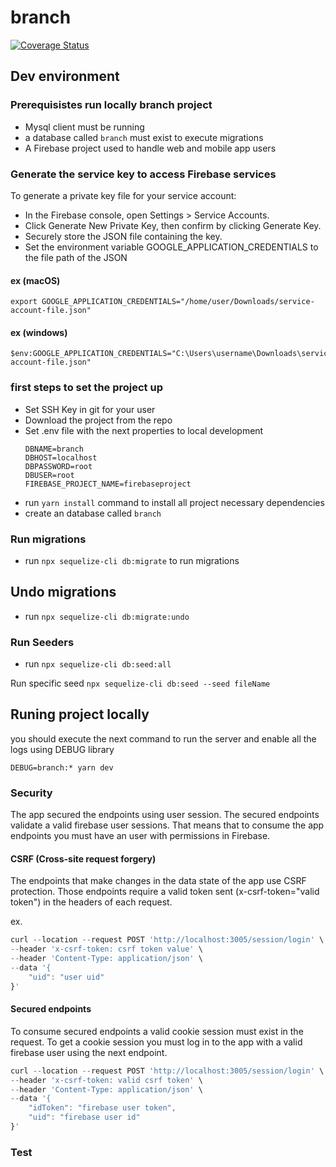 # branch

[![Coverage Status](https://coveralls.io/repos/github/cristiannietodev91/branch/badge.svg?branch=main)](https://coveralls.io/github/cristiannietodev91/branch?branch=main)

## Dev environment


### Prerequisistes run locally branch project

- Mysql client must be running
- a database called ``branch`` must exist to execute migrations
- A Firebase project used to handle web and mobile app users

### Generate the service key to access Firebase services

To generate a private key file for your service account:
- In the Firebase console, open Settings > Service Accounts.
- Click Generate New Private Key, then confirm by clicking Generate Key.
- Securely store the JSON file containing the key.
- Set the environment variable GOOGLE_APPLICATION_CREDENTIALS to the file path of the JSON

#### **ex (macOS)**
```
export GOOGLE_APPLICATION_CREDENTIALS="/home/user/Downloads/service-account-file.json"
```
#### **ex (windows)**
```
$env:GOOGLE_APPLICATION_CREDENTIALS="C:\Users\username\Downloads\service-account-file.json"
```
### first steps to set the project up

- Set SSH Key in git for your user
- Download the project from the repo
- Set .env file with the next properties to local development
    ```
    DBNAME=branch
    DBHOST=localhost
    DBPASSWORD=root
    DBUSER=root
    FIREBASE_PROJECT_NAME=firebaseproject
    ```
- run ``yarn install`` command to install all project necessary dependencies
- create an database called ``branch``

### Run migrations
- run ``npx sequelize-cli db:migrate`` to run migrations

## Undo migrations
- run ``npx sequelize-cli db:migrate:undo``

### Run Seeders
- run ``npx sequelize-cli db:seed:all`` 

Run specific seed ``npx sequelize-cli db:seed --seed fileName``

## Runing project locally

you should execute the next command to run the server and enable all the logs using DEBUG library

``DEBUG=branch:* yarn dev``


### Security

The app secured the endpoints using user session. The secured endpoints validate a valid firebase user sessions. That means that to consume the app endpoints you must have an user with permissions in Firebase. 

#### CSRF (Cross-site request forgery)

The endpoints that make changes in the data state of the app use CSRF protection. Those endpoints require a valid token sent (x-csrf-token="valid token") in the headers of each request.

ex. 
```javascript
curl --location --request POST 'http://localhost:3005/session/login' \
--header 'x-csrf-token: csrf token value' \
--header 'Content-Type: application/json' \
--data '{
    "uid": "user uid"
}'
```

#### Secured endpoints

To consume secured endpoints a valid cookie session must exist in the request. To get a cookie session you must log in to the app with a valid firebase user using the next endpoint.

```javascript
curl --location --request POST 'http://localhost:3005/session/login' \
--header 'x-csrf-token: valid csrf token' \
--header 'Content-Type: application/json' \
--data '{
    "idToken": "firebase user token",
    "uid": "firebase user id"
}'
```

### Test

